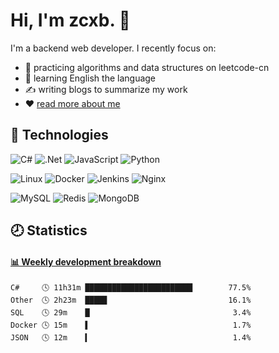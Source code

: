 # Hi, I'm zcxb. 🎣

I'm a backend web developer. I recently focus on:

  - 🎯 practicing algorithms and data structures on leetcode-cn
  - 📑 learning English the language
  - ✍️ writing blogs to summarize my work
  - ❤️ [read more about me](https://blog.zcxb.cc/about/)

## 🔧 Technologies

![C#](https://img.shields.io/badge/c%23-%23239120.svg?style=for-the-badge&logo=c-sharp&logoColor=white)
![.Net](https://img.shields.io/badge/.NET-5C2D91?style=for-the-badge&logo=.net&logoColor=white)
![JavaScript](https://img.shields.io/badge/javascript-%23323330.svg?style=for-the-badge&logo=javascript&logoColor=%23F7DF1E)
![Python](https://img.shields.io/badge/python-%2314354C.svg?style=for-the-badge&logo=python&logoColor=white)

![Linux](https://img.shields.io/badge/Linux-FCC624?style=for-the-badge&logo=linux&logoColor=black)
![Docker](https://img.shields.io/badge/docker-%230db7ed.svg?style=for-the-badge&logo=docker&logoColor=white)
![Jenkins](https://img.shields.io/badge/jenkins-%232C5263.svg?style=for-the-badge&logo=jenkins&logoColor=white)
![Nginx](https://img.shields.io/badge/nginx-%23009639.svg?style=for-the-badge&logo=nginx&logoColor=white)

![MySQL](https://img.shields.io/badge/mysql-%2300f.svg?style=for-the-badge&logo=mysql&logoColor=white)
![Redis](https://img.shields.io/badge/redis-%23DD0031.svg?style=for-the-badge&logo=redis&logoColor=white)
![MongoDB](https://img.shields.io/badge/MongoDB-%234ea94b.svg?style=for-the-badge&logo=mongodb&logoColor=white)

## 🕗 Statistics
<!-- waka-box start -->
#### <a href="https://gist.github.com/92e0961e49368b572d86dc0ffd6bb5bd" target="_blank">📊 Weekly development breakdown</a>
```text
C#     🕓 11h31m ████████████████████████        77.5%
Other  🕓 2h23m  ████▉                           16.1%
SQL    🕓 29m    █                                3.4%
Docker 🕓 15m    ▌                                1.7%
JSON   🕓 12m    ▍                                1.4%
```
<!-- Powered by https://github.com/YouEclipse/waka-box-go . -->
<!-- waka-box end -->
